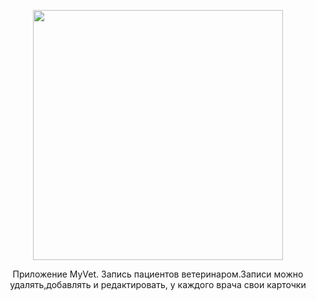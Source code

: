 <p align="center"><a href="https://laravel.com" target="_blank"><img src="https://raw.githubusercontent.com/laravel/art/master/logo-lockup/5%20SVG/2%20CMYK/1%20Full%20Color/laravel-logolockup-cmyk-red.svg" width="400"></a></p>

<p align="center">
Приложение MyVet.
    Запись пациентов ветеринаром.Записи можно удалять,добавлять и редактировать, у каждого врача свои карточки</p>
